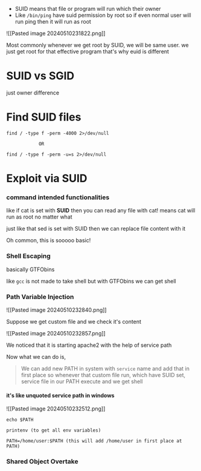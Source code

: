 
- SUID means that file or program will run which their owner
- Like `/bin/ping` have suid permission by root so if even normal user will run ping then it will run as root


![[Pasted image 20240510231822.png]]

Most commonly whenever we get root by SUID, we will be same user. we just get root for that effective program that's why euid is different

# SUID vs SGID

just owner difference
# Find SUID files

```
find / -type f -perm -4000 2>/dev/null

			OR

find / -type f -perm -u=s 2>/dev/null
```

# Exploit via SUID

### command intended functionalities

like if cat is set with **SUID** then you can read any file with cat!
means cat will run as root no matter what

just like that sed is set with SUID then we can replace file content with it


Oh common, this is sooooo basic!

### Shell Escaping

basically GTFObins

like `gcc` is not made to take shell but with GTFObins we can get shell


### Path Variable Injection

![[Pasted image 20240510232840.png]]

Suppose we get custom file and we check it's content

![[Pasted image 20240510232857.png]]

We noticed that it is starting apache2 with the help of service path

Now what we can do is,
> We can add new PATH in system with `service` name and add that in first place so whenever that custom file run, which have SUID set, service file in our PATH execute and we get shell

#### it's like unquoted service path in windows

![[Pasted image 20240510232512.png]]

```
echo $PATH

printenv (to get all env variables)

PATH=/home/user:$PATH (this will add /home/user in first place at PATH)
```


### Shared Object Overtake